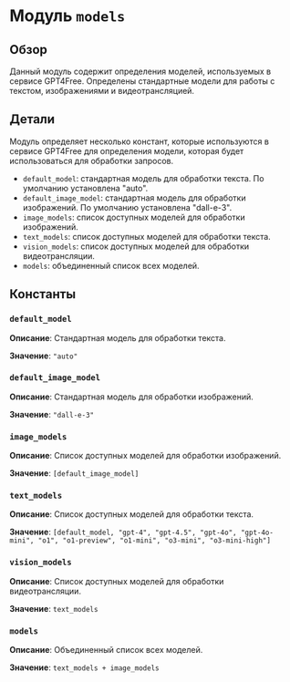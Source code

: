 # Модуль `models`

## Обзор

Данный модуль содержит определения моделей, используемых в сервисе GPT4Free. Определены стандартные модели для работы с текстом, изображениями и видеотрансляцией.  

## Детали

Модуль определяет несколько констант, которые используются в сервисе GPT4Free для определения модели, которая будет использоваться для обработки запросов.  

- `default_model`: стандартная модель для обработки текста. По умолчанию установлена "auto".
- `default_image_model`: стандартная модель для обработки изображений. По умолчанию установлена "dall-e-3".
- `image_models`: список доступных моделей для обработки изображений.
- `text_models`: список доступных моделей для обработки текста.
- `vision_models`: список доступных моделей для обработки видеотрансляции.
- `models`: объединенный список всех моделей.


## Константы

### `default_model`

**Описание**: Стандартная модель для обработки текста. 

**Значение**: `"auto"` 

### `default_image_model`

**Описание**: Стандартная модель для обработки изображений.

**Значение**: `"dall-e-3"`

### `image_models`

**Описание**: Список доступных моделей для обработки изображений.

**Значение**: `[default_image_model]`

### `text_models`

**Описание**: Список доступных моделей для обработки текста.

**Значение**: `[default_model, "gpt-4", "gpt-4.5", "gpt-4o", "gpt-4o-mini", "o1", "o1-preview", "o1-mini", "o3-mini", "o3-mini-high"]`

### `vision_models`

**Описание**: Список доступных моделей для обработки видеотрансляции.

**Значение**: `text_models`

### `models`

**Описание**: Объединенный список всех моделей.

**Значение**: `text_models + image_models`